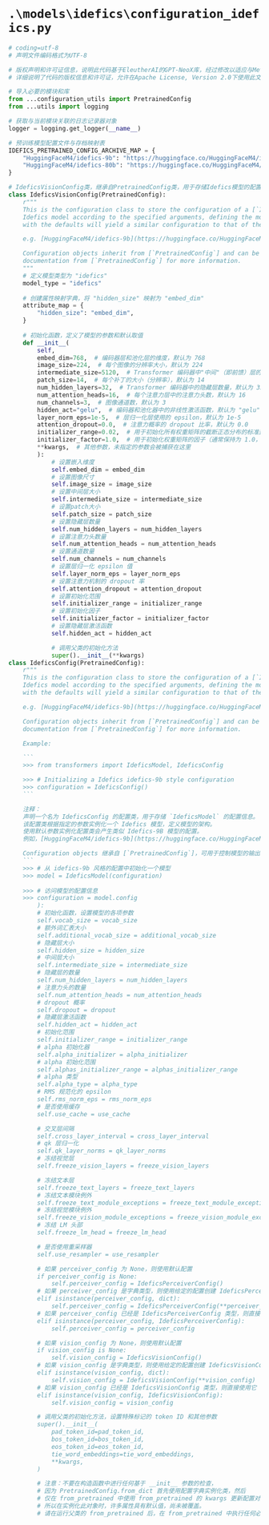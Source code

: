 # `.\models\idefics\configuration_idefics.py`

```py
# coding=utf-8
# 声明文件编码格式为UTF-8

# 版权声明和许可证信息，说明此代码基于EleutherAI的GPT-NeoX库，经过修改以适应与Meta AI团队训练的模型的轻微架构差异
# 详细说明了代码的版权信息和许可证，允许在Apache License, Version 2.0下使用此文件

# 导入必要的模块和库
from ...configuration_utils import PretrainedConfig
from ...utils import logging

# 获取与当前模块关联的日志记录器对象
logger = logging.get_logger(__name__)

# 预训练模型配置文件与存档映射表
IDEFICS_PRETRAINED_CONFIG_ARCHIVE_MAP = {
    "HuggingFaceM4/idefics-9b": "https://huggingface.co/HuggingFaceM4/idefics-9b/blob/main/config.json",
    "HuggingFaceM4/idefics-80b": "https://huggingface.co/HuggingFaceM4/idefics-80b/blob/main/config.json",
}

# IdeficsVisionConfig类，继承自PretrainedConfig类，用于存储Idefics模型的配置信息
class IdeficsVisionConfig(PretrainedConfig):
    r"""
    This is the configuration class to store the configuration of a [`IdeficsModel`]. It is used to instantiate an
    Idefics model according to the specified arguments, defining the model architecture. Instantiating a configuration
    with the defaults will yield a similar configuration to that of the Idefics-9B.

    e.g. [HuggingFaceM4/idefics-9b](https://huggingface.co/HuggingFaceM4/idefics-9b)

    Configuration objects inherit from [`PretrainedConfig`] and can be used to control the model outputs. Read the
    documentation from [`PretrainedConfig`] for more information.
    """
    # 定义模型类型为 "idefics"
    model_type = "idefics"
    
    # 创建属性映射字典，将 "hidden_size" 映射为 "embed_dim"
    attribute_map = {
        "hidden_size": "embed_dim",
    }
    
    # 初始化函数，定义了模型的参数和默认取值
    def __init__(
        self,
        embed_dim=768,  # 编码器层和池化层的维度，默认为 768
        image_size=224,  # 每个图像的分辨率大小，默认为 224
        intermediate_size=5120,  # Transformer 编码器中"中间"（即前馈）层的维度，默认为 5120
        patch_size=14,  # 每个补丁的大小（分辨率），默认为 14
        num_hidden_layers=32,  # Transformer 编码器中的隐藏层数量，默认为 32
        num_attention_heads=16,  # 每个注意力层中的注意力头数，默认为 16
        num_channels=3,  # 图像通道数，默认为 3
        hidden_act="gelu",  # 编码器和池化器中的非线性激活函数，默认为 "gelu"
        layer_norm_eps=1e-5,  # 层归一化层使用的 epsilon，默认为 1e-5
        attention_dropout=0.0,  # 注意力概率的 dropout 比率，默认为 0.0
        initializer_range=0.02,  # 用于初始化所有权重矩阵的截断正态分布的标准差，默认为 0.02
        initializer_factor=1.0,  # 用于初始化权重矩阵的因子（通常保持为 1.0，仅用于初始化测试中）
        **kwargs,  # 其他参数，未指定的参数会被捕获在这里
        ):
            # 设置嵌入维度
            self.embed_dim = embed_dim
            # 设置图像尺寸
            self.image_size = image_size
            # 设置中间层大小
            self.intermediate_size = intermediate_size
            # 设置patch大小
            self.patch_size = patch_size
            # 设置隐藏层数量
            self.num_hidden_layers = num_hidden_layers
            # 设置注意力头数量
            self.num_attention_heads = num_attention_heads
            # 设置通道数量
            self.num_channels = num_channels
            # 设置层归一化 epsilon 值
            self.layer_norm_eps = layer_norm_eps
            # 设置注意力机制的 dropout 率
            self.attention_dropout = attention_dropout
            # 设置初始化范围
            self.initializer_range = initializer_range
            # 设置初始化因子
            self.initializer_factor = initializer_factor
            # 设置隐藏层激活函数
            self.hidden_act = hidden_act

            # 调用父类的初始化方法
            super().__init__(**kwargs)
class IdeficsConfig(PretrainedConfig):
    r"""
    This is the configuration class to store the configuration of a [`IdeficsModel`]. It is used to instantiate an
    Idefics model according to the specified arguments, defining the model architecture. Instantiating a configuration
    with the defaults will yield a similar configuration to that of the Idefics-9B.

    e.g. [HuggingFaceM4/idefics-9b](https://huggingface.co/HuggingFaceM4/idefics-9b)

    Configuration objects inherit from [`PretrainedConfig`] and can be used to control the model outputs. Read the
    documentation from [`PretrainedConfig`] for more information.

    Example:

    ```
    >>> from transformers import IdeficsModel, IdeficsConfig

    >>> # Initializing a Idefics idefics-9b style configuration
    >>> configuration = IdeficsConfig()
    ```

    注释：
    声明一个名为 IdeficsConfig 的配置类，用于存储 `IdeficsModel` 的配置信息。
    该配置类根据指定的参数实例化一个 Idefics 模型，定义模型的架构。
    使用默认参数实例化配置类会产生类似 Idefics-9B 模型的配置。
    例如，[HuggingFaceM4/idefics-9b](https://huggingface.co/HuggingFaceM4/idefics-9b) 提供了相关的预训练模型。

    Configuration objects 继承自 [`PretrainedConfig`]，可用于控制模型的输出。详细信息请参阅 [`PretrainedConfig`] 的文档。
    ```
    >>> # 从 idefics-9b 风格的配置中初始化一个模型
    >>> model = IdeficsModel(configuration)
    
    >>> # 访问模型的配置信息
    >>> configuration = model.config
        ):
        # 初始化函数，设置模型的各项参数
        self.vocab_size = vocab_size
        # 额外词汇表大小
        self.additional_vocab_size = additional_vocab_size
        # 隐藏层大小
        self.hidden_size = hidden_size
        # 中间层大小
        self.intermediate_size = intermediate_size
        # 隐藏层的数量
        self.num_hidden_layers = num_hidden_layers
        # 注意力头的数量
        self.num_attention_heads = num_attention_heads
        # dropout 概率
        self.dropout = dropout
        # 隐藏层激活函数
        self.hidden_act = hidden_act
        # 初始化范围
        self.initializer_range = initializer_range
        # alpha 初始化器
        self.alpha_initializer = alpha_initializer
        # alpha 初始化范围
        self.alphas_initializer_range = alphas_initializer_range
        # alpha 类型
        self.alpha_type = alpha_type
        # RMS 规范化的 epsilon
        self.rms_norm_eps = rms_norm_eps
        # 是否使用缓存
        self.use_cache = use_cache

        # 交叉层间隔
        self.cross_layer_interval = cross_layer_interval
        # qk 层归一化
        self.qk_layer_norms = qk_layer_norms
        # 冻结视觉层
        self.freeze_vision_layers = freeze_vision_layers

        # 冻结文本层
        self.freeze_text_layers = freeze_text_layers
        # 冻结文本模块例外
        self.freeze_text_module_exceptions = freeze_text_module_exceptions
        # 冻结视觉模块例外
        self.freeze_vision_module_exceptions = freeze_vision_module_exceptions
        # 冻结 LM 头部
        self.freeze_lm_head = freeze_lm_head

        # 是否使用重采样器
        self.use_resampler = use_resampler

        # 如果 perceiver_config 为 None，则使用默认配置
        if perceiver_config is None:
            self.perceiver_config = IdeficsPerceiverConfig()
        # 如果 perceiver_config 是字典类型，则使用给定的配置创建 IdeficsPerceiverConfig 对象
        elif isinstance(perceiver_config, dict):
            self.perceiver_config = IdeficsPerceiverConfig(**perceiver_config)
        # 如果 perceiver_config 已经是 IdeficsPerceiverConfig 类型，则直接使用它
        elif isinstance(perceiver_config, IdeficsPerceiverConfig):
            self.perceiver_config = perceiver_config

        # 如果 vision_config 为 None，则使用默认配置
        if vision_config is None:
            self.vision_config = IdeficsVisionConfig()
        # 如果 vision_config 是字典类型，则使用给定的配置创建 IdeficsVisionConfig 对象
        elif isinstance(vision_config, dict):
            self.vision_config = IdeficsVisionConfig(**vision_config)
        # 如果 vision_config 已经是 IdeficsVisionConfig 类型，则直接使用它
        elif isinstance(vision_config, IdeficsVisionConfig):
            self.vision_config = vision_config

        # 调用父类的初始化方法，设置特殊标记的 token ID 和其他参数
        super().__init__(
            pad_token_id=pad_token_id,
            bos_token_id=bos_token_id,
            eos_token_id=eos_token_id,
            tie_word_embeddings=tie_word_embeddings,
            **kwargs,
        )

        # 注意：不要在构造函数中进行任何基于 __init__ 参数的检查，
        # 因为 PretrainedConfig.from_dict 首先使用配置字典实例化类，然后
        # 仅在 from_pretrained 中使用 from_pretrained 的 kwargs 更新配置对象，
        # 所以在实例化此对象时，许多属性具有默认值，尚未被覆盖。
        # 请在运行父类的 from_pretrained 后，在 from_pretrained 中执行任何必要的检查。
```